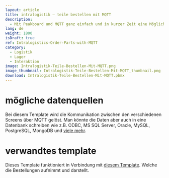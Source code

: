 ```yaml
---
layout: article
title: intralogistik – teile bestellen mit MQTT
description: 
  - Mit Peakboard und MQTT ganz einfach und in kurzer Zeit eine Möglichkeit schaffen, Bestellungen von Produktionsteilen, die in der Fertigung benötigt werden, anzulegen und dann per Knopfdruck an die Intralogistik zu senden.
lang: de
weight: 1800
isDraft: true
ref: Intralogistics-Order-Parts-with-MQTT
category:
  - Logistik
  - Lager
  - Interaktion
image: Intralogistik-Teile-Bestellen-Mit-MQTT.png
image_thumbnail: Intralogistik-Teile-Bestellen-Mit-MQTT_thumbnail.png
download: Intralogistik-Teile-Bestellen-Mit-MQTT.pbmx
---
```


# mögliche datenquellen

Bei diesem Template wird die Kommunikation zwischen den verschiedenen Screens über MQTT gelöst. Man könnte die Daten aber auch in eine Datenbank schreiben wie z.B. ODBC, MS SQL Server, Oracle, MySQL, PostgreSQL, MongoDB und [viele mehr](https://peakboard.com/datenanbindungen/).

# verwandtes template

Dieses Template funktioniert in Verbindung mit [diesem Template](https://templates.peakboard.com/Intralogistics-Receive-Orders-via-MQTT/de). Welche die Bestellungen aufnimmt und darstellt.